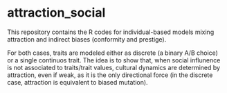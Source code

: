 # attraction_social

This repository contains the R codes for individual-based models mixing attraction and indirect biases (conformity and prestige).

For both cases, traits are modeled either as discrete (a binary A/B choice) or a single continuos trait. The idea is to show that, when social influnence is not associated to traits/trait values, cultural dynamics are determined by attraction, even if weak, as it is the only directional force (in the discrete case, attraction is equivalent to biased mutation). 

